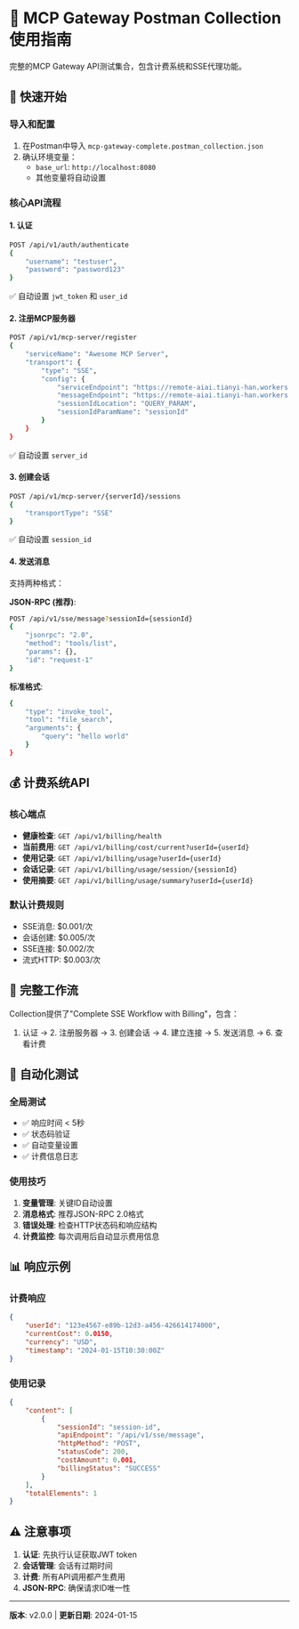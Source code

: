 # 📮 MCP Gateway Postman Collection 使用指南

完整的MCP Gateway API测试集合，包含计费系统和SSE代理功能。

## 🚀 快速开始

### 导入和配置
1. 在Postman中导入 `mcp-gateway-complete.postman_collection.json`
2. 确认环境变量：
   - `base_url`: `http://localhost:8080`
   - 其他变量将自动设置

### 核心API流程

#### 1. 认证
```bash
POST /api/v1/auth/authenticate
{
    "username": "testuser", 
    "password": "password123"
}
```
✅ 自动设置 `jwt_token` 和 `user_id`

#### 2. 注册MCP服务器
```bash
POST /api/v1/mcp-server/register
{
    "serviceName": "Awesome MCP Server",
    "transport": {
        "type": "SSE",
        "config": {
            "serviceEndpoint": "https://remote-aiai.tianyi-han.workers.dev/sse",
            "messageEndpoint": "https://remote-aiai.tianyi-han.workers.dev/sse/message",
            "sessionIdLocation": "QUERY_PARAM",
            "sessionIdParamName": "sessionId"
        }
    }
}
```
✅ 自动设置 `server_id`

#### 3. 创建会话
```bash
POST /api/v1/mcp-server/{serverId}/sessions
{
    "transportType": "SSE"
}
```
✅ 自动设置 `session_id`

#### 4. 发送消息
支持两种格式：

**JSON-RPC (推荐)**:
```bash
POST /api/v1/sse/message?sessionId={sessionId}
{
    "jsonrpc": "2.0",
    "method": "tools/list",
    "params": {},
    "id": "request-1"
}
```

**标准格式**:
```bash
{
    "type": "invoke_tool",
    "tool": "file_search",
    "arguments": {
        "query": "hello world"
    }
}
```

## 💰 计费系统API

### 核心端点
- **健康检查**: `GET /api/v1/billing/health`
- **当前费用**: `GET /api/v1/billing/cost/current?userId={userId}`
- **使用记录**: `GET /api/v1/billing/usage?userId={userId}`
- **会话记录**: `GET /api/v1/billing/usage/session/{sessionId}`
- **使用摘要**: `GET /api/v1/billing/usage/summary?userId={userId}`

### 默认计费规则
- SSE消息: $0.001/次
- 会话创建: $0.005/次
- SSE连接: $0.002/次
- 流式HTTP: $0.003/次

## 🔄 完整工作流

Collection提供了"Complete SSE Workflow with Billing"，包含：
1. 认证 → 2. 注册服务器 → 3. 创建会话 → 4. 建立连接 → 5. 发送消息 → 6. 查看计费

## 🧪 自动化测试

### 全局测试
- ✅ 响应时间 < 5秒
- ✅ 状态码验证
- ✅ 自动变量设置
- ✅ 计费信息日志

### 使用技巧
1. **变量管理**: 关键ID自动设置
2. **消息格式**: 推荐JSON-RPC 2.0格式
3. **错误处理**: 检查HTTP状态码和响应结构
4. **计费监控**: 每次调用后自动显示费用信息

## 📊 响应示例

### 计费响应
```json
{
    "userId": "123e4567-e89b-12d3-a456-426614174000",
    "currentCost": 0.0150,
    "currency": "USD",
    "timestamp": "2024-01-15T10:30:00Z"
}
```

### 使用记录
```json
{
    "content": [
        {
            "sessionId": "session-id",
            "apiEndpoint": "/api/v1/sse/message",
            "httpMethod": "POST",
            "statusCode": 200,
            "costAmount": 0.001,
            "billingStatus": "SUCCESS"
        }
    ],
    "totalElements": 1
}
```

## ⚠️ 注意事项

1. **认证**: 先执行认证获取JWT token
2. **会话管理**: 会话有过期时间
3. **计费**: 所有API调用都产生费用
4. **JSON-RPC**: 确保请求ID唯一性

---

**版本**: v2.0.0 | **更新日期**: 2024-01-15 